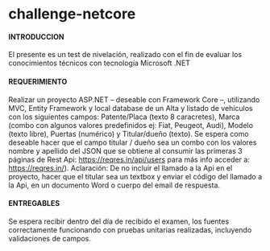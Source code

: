 # challenge-netcore

#### INTRODUCCION
El presente es un test de nivelación, realizado con el fin de evaluar los conocimientos técnicos con tecnología
Microsoft .NET

#### REQUERIMIENTO
Realizar un proyecto ASP.NET – deseable con Framework Core –, utilizando MVC, Entity Framework y local
database de un Alta y listado de vehículos con los siguientes campos: Patente/Placa (texto 8 caracretes),
Marca (combo con algunos valores predefinidos ej: Fiat, Peugeot, Audi), Modelo (texto libre), Puertas
(numérico) y Titular/dueño (texto). Se espera como deseable hacer que el campo titular / dueño sea un
combo con los valores nombre y apellido del JSON que se obtiene al consumir las primeras 3 páginas de Rest
Api: https://reqres.in/api/users para más info acceder a: https://reqres.in/).
Aclaración: De no incluir el llamado a la Api en el proyecto, hacer que el titular sea un textbox y enviar el
código del llamado a la Api, en un documento Word o cuerpo del email de respuesta.

#### ENTREGABLES
Se espera recibir dentro del día de recibido el examen, los fuentes correctamente funcionando con pruebas
unitarias realizadas, incluyendo validaciones de campos.
